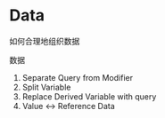 # Data

如何合理地组织数据

数据

1. Separate Query from Modifier
1. Split Variable
1. Replace Derived Variable with query
1. Value <-> Reference Data
